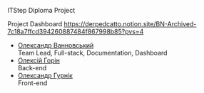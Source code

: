 ITStep Diploma Project

Project Dashboard
https://derpedcatto.notion.site/BN-Archived-7c18a7ffcd394260887484f867998b85?pvs=4

- <ins>Олександр Ванновський</ins>\
  Team Lead, Full-stack, Documentation, Dashboard
- <ins>Олексій Горін</ins>\
  Back-end
- <ins>Олександр Гурнік</ins>\
  Front-end
